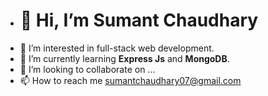 - #  👋 Hi, I’m **Sumant Chaudhary** 
- 👀 I’m interested in full-stack web development.
- 🌱 I’m currently learning **Express Js** and **MongoDB**.
- 💞️ I’m looking to collaborate on ...
- 📫 How to reach me sumantchaudhary07@gmail.com

<!---
sumant7/sumant7 is a ✨ special ✨ repository because its `README.md` (this file) appears on your GitHub profile.
You can click the Preview link to take a look at your changes.
--->
